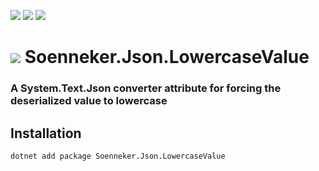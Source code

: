 [![](https://img.shields.io/nuget/v/soenneker.json.lowercasevalue.svg?style=for-the-badge)](https://www.nuget.org/packages/soenneker.json.lowercasevalue/)
[![](https://img.shields.io/github/actions/workflow/status/soenneker/soenneker.json.lowercasevalue/publish-package.yml?style=for-the-badge)](https://github.com/soenneker/soenneker.json.lowercasevalue/actions/workflows/publish-package.yml)
[![](https://img.shields.io/nuget/dt/soenneker.json.lowercasevalue.svg?style=for-the-badge)](https://www.nuget.org/packages/soenneker.json.lowercasevalue/)

# ![](https://user-images.githubusercontent.com/4441470/224455560-91ed3ee7-f510-4041-a8d2-3fc093025112.png) Soenneker.Json.LowercaseValue
### A System.Text.Json converter attribute for forcing the deserialized value to lowercase

## Installation

```
dotnet add package Soenneker.Json.LowercaseValue
```
